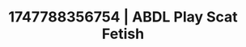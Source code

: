 ---
categories:
- Feather touch
- Sensual touch
- Deep touch
- Cyberpunk intimacy
- Creative kink
image: /assets/images/1747788356754.jpg
layout: post
seo:
  description: Featured content with artistic Scat Fetish, ABDL Play. HD images available.
  keywords: Scat Fetish, ABDL Play
  og_image: /assets/images/1747788356754.jpg
  schema_type: VisualArtwork
tags:
- ABDL Play
- '#1747788356754'
- Scat Fetish
title: 1747788356754 | ABDL Play Scat Fetish
---